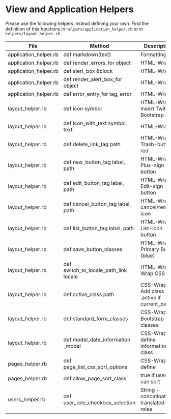 View and Application Helpers
============================

Please use the following helpers instead defining your own.
Find the definition of this functions in `helpers/application_helper.rb`
or in `helpers/layout_helper.rb`


File                  | Method                                | Description
----------------------|---------------------------------------|-----------------------------------------
application_helper.rb | def markdown(text)                    | Formatting
application_helper.rb | def render_errors_for object          | HTML-Wrap
application_helper.rb | def alert_box &block                  | HTML-Wrap
application_helper.rb | def render_alert_box_for object       | HTML-Wrap
application_helper.rb | def error_entry_for tag, error        | HTML-Wrap
layout_helper.rb      | def icon symbol                       | HTML-Wrap, Insert Twitter Bootstrap icon
layout_helper.rb      | def icon_with_text symbol, text       | HTML-Wrap
layout_helper.rb      | def delete_link_tag path              | HTML-Wrap, Trash-button red
layout_helper.rb      | def new_button_tag label, path        | HTML-Wrap, Plus-sign button
layout_helper.rb      | def edit_button_tag label, path       | HTML-Wrap, Edit-sign button
layout_helper.rb      | def cancel_button_tag label, path     | HTML-Wrap, cancel/remove icon
layout_helper.rb      | def list_button_tag label, path       | HTML-Wrap, List-icon button
layout_helper.rb      | def save_button_classes               | HTML-Wrap, Primary Button (blue)
layout_helper.rb      | def switch_to_locale_path_link locale | HTML-Wrap, Wrap CSS
layout_helper.rb      | def active_class path                 | CSS-Wrap,  Add class .active if current_path
layout_helper.rb      | def standard_form_classes             | CSS-Wrap, Bootstrap classes
layout_helper.rb      | def model_date_information _model     | CSS-Wrap, define information class
pages_helper.rb       | def page_list_css_sort_options        | CSS-Wrap, define
pages_helper.rb       | def allow_page_sort_class             | true if user can sort
users_helper.rb       | def user_role_checkbox_selection      | String - concatinate translated roles
